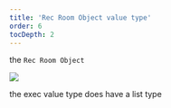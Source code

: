 ```yaml
---
title: 'Rec Room Object value type'
order: 6
tocDepth: 2
---
```


the ``` Rec Room Object ``` 

![](https://github.com/Alexa-RR/RecRoomCV2-Docs/blob/master/content/Images/Bool.gif?raw=true)

<info> the exec value type does have a list type </info>